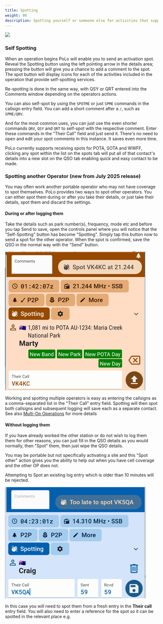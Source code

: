 ```yaml
---
title: Spotting
weight: 90
description: Spotting yourself or someone else for activities that support it, like POTA, WWFF and GMA.
---
```


<img src="self-spotting1.gif" width='40%' class='h2k-device-screen h2k-float-right' />

### Self Spotting
When an operation begins PoLo will enable you to send an activation spot. Reveal the Spotting button using the left pointing arrow in the details area; pressing the button will give you a chance to add a comment to the spot. The spot button will display icons for each of the activities included in the operation that provide self-spotting services.

Re-spotting is done in the same way, with QSY or QRT entered into the Comments window depending on the operators actions.

You can also self-spot by using the `SPOTME` or just `SPME` commands in the callsign entry field. You can add a short comment after a `/`, such as `SPME/QRV`.

And for the most common uses, you can just use the even shorter commands `QRV`, `QSY` and `QRT` to self-spot with the respective comment. Enter these commands in the "Their Call" field and just send it. There's no need to open and edit your spot comments in this instance. It saves even more time.

PoLo currently supports receiving spots for POTA, SOTA and WWFF, clicking any spot within the list on the spots tab will put all of that contact's details into a new slot on the QSO tab enabling quick and easy contact to be made.

### Spotting another Operator (new from July 2025 release)
You may often work another portable operator who may not have coverage to spot themselves. PoLo provides two ways to spot other operators. You can either spot them during or after you take their details, or just take their details, spot them and discard the settings.

#### During or after logging them
Take the details such as park number(s), frequency, mode etc and before you tap Send to save, open the controls panel where you will notice that the "Self-Spotting" button has become "Spotting". Simply tap this button now to send a spot for the other operator. When the spot is confirmed, save the QSO in the normal way with the "Send" button.

![newlogentry](./spottingnew.png)

Working and spotting multiple operators is easy as entering the callsigns as a comma-separated list in the "Their Call" entry field. Spotting will then spot both callsigns and subsequent logging will save each as a separate contact. See also [Multi-Op Operations](../multiops) for more details

#### Without logging them
If you have already worked the other station or do not wish to log them them for other reasons, you can just fill in the QSO details as you would normally, then "Spot" them, then just wipe the QSO details.

You may be portable but not specifically activating a site and this "Spot other" action gives you the ability to help out when you have cell coverage and the other OP does not.

Attempting to Spot an existing log entry which is older than 10 minutes will be rejected.

![oldlogentry](./spottingold.png)

In this case you will need to spot them from a fresh entry in the **Their call** entry field. You will also need to enter a reference for the spot so it can be spotted in the relevant place e.g. 